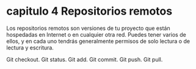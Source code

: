 # **capitulo 4** Repositorios remotos

Los repositorios remotos son versiones de tu proyecto que están hospedadas en Internet o en cualquier otra red. Puedes tener varios de ellos, y en cada uno tendrás generalmente permisos de solo lectura o de lectura y escritura.

Git checkout.
Git status.
Git add.
Git commit. 
Git push.
Git pull.